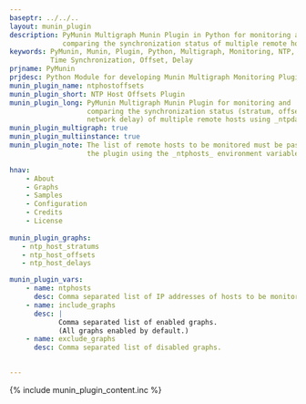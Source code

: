 ```yaml
---
baseptr: ../../..
layout: munin_plugin
description: PyMunin Multigraph Munin Plugin in Python for monitoring and 
             comparing the synchronization status of multiple remote hosts.
keywords: PyMunin, Munin, Plugin, Python, Multigraph, Monitoring, NTP,
          Time Synchronization, Offset, Delay
prjname: PyMunin
prjdesc: Python Module for developing Munin Multigraph Monitoring Plugins
munin_plugin_name: ntphostoffsets
munin_plugin_short: NTP Host Offsets Plugin
munin_plugin_long: PyMunin Multigraph Munin Plugin for monitoring and 
                   comparing the synchronization status (stratum, offset, 
                   network delay) of multiple remote hosts using _ntpdate_.
munin_plugin_multigraph: true
munin_plugin_multiinstance: true
munin_plugin_note: The list of remote hosts to be monitored must be passed to 
                   the plugin using the _ntphosts_ environment variable.

hnav:
    - About
    - Graphs
    - Samples
    - Configuration
    - Credits
    - License
                   
munin_plugin_graphs:
   - ntp_host_stratums
   - ntp_host_offsets
   - ntp_host_delays

munin_plugin_vars:
    - name: ntphosts
      desc: Comma separated list of IP addresses of hosts to be monitored.
    - name: include_graphs
      desc: |
            Comma separated list of enabled graphs.
            (All graphs enabled by default.)
    - name: exclude_graphs
      desc: Comma separated list of disabled graphs.

    
---
```


{% include munin_plugin_content.inc %}
